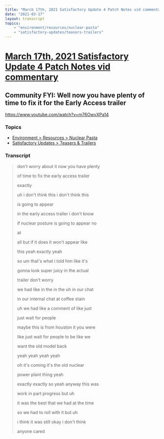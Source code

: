 ```yaml
---
title: "March 17th, 2021 Satisfactory Update 4 Patch Notes vid commentary Community FYI: Well now you have plenty of time to fix it for the Early Access trailer"
date: "2021-03-17"
layout: transcript
topics:
    - "environment/resources/nuclear-pasta"
    - "satisfactory-updates/teasers-trailers"
---
```

# [March 17th, 2021 Satisfactory Update 4 Patch Notes vid commentary](../2021-03-17.md)
## Community FYI: Well now you have plenty of time to fix it for the Early Access trailer
https://www.youtube.com/watch?v=m76OwvXPa14

### Topics
* [Environment > Resources > Nuclear Pasta](../topics/environment/resources/nuclear-pasta.md)
* [Satisfactory Updates > Teasers & Trailers](../topics/satisfactory-updates/teasers-trailers.md)

### Transcript

> don't worry about it now you have plenty
>
> of time to fix the early access trailer
>
> exactly
>
> uh i don't think this i don't think this
>
> is going to appear
>
> in the early access trailer i don't know
>
> if nuclear posture is going to appear no
>
> at
>
> all but if it does it won't appear like
>
> this yeah exactly yeah
>
> so um that's what i told him like it's
>
> gonna look super juicy in the actual
>
> trailer don't worry
>
> we had like in the in the uh in our chat
>
> in our internal chat at coffee stain
>
> uh we had like a comment of like just
>
> just wait for people
>
> maybe this is from houston it you were
>
> like just wait for people to be like we
>
> want the old model back
>
> yeah yeah yeah yeah
>
> oh it's coming it's the old nuclear
>
> power plant thing yeah
>
> exactly exactly so yeah anyway this was
>
> work in part progress but uh
>
> it was the best that we had at the time
>
> so we had to roll with it but uh
>
> i think it was still okay i don't think
>
> anyone cared
